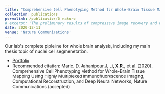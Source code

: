 ```yaml
---
title: "Comprehensive Cell Phenotyping Method for Whole-Brain Tissue Mapping Using Highly Multiplexed Immunofluorescence Imaging"
collection: publications
permalink: /publication/8-nature
# excerpt: 'The preliminary results of compressive image recovery and non-uniform sampling recommendation'
date: 2020-12-11
venue: 'Nature Communications'
---
```

Our lab's complete pipleline for whole brain analysis, including my main thesis topic of nuclei cell segmenetation.

* [Portfolio](https://github.com/RoysamLab/whole_brain_analysis) 
* Recommended citation:	Maric. D. Jahanipour.J,  **Li, X.R.**, et al. (2020). Comprehensive Cell Phenotyping Method for Whole-Brain Tissue Mapping Using Highly Multiplexed Immunofluorescence Imaging, Computational Reconstruction, and Deep Neural Networks, Nature Communications (accepted)
